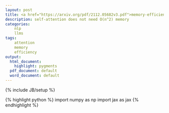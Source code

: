 ```yaml
---
layout: post
title: <a href="https://arxiv.org/pdf/2112.05682v3.pdf">memory-efficient attention</a>
description: self-attention does not need O(n^2) memory
categories: 
    nlp
    llms
tags: 
    attention
    memory
    efficiency
output:
  html_document:
    highlight: pygments
  pdf_document: default
  word_document: default
---
```

{% include JB/setup %}

{% highlight python %}
import numpy as np
import jax as jax
{% endhighlight %}